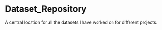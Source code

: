 # Dataset_Repository
A central location for all the datasets I have worked on for different projects.
